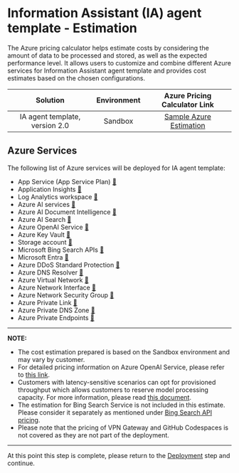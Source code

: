 # Information Assistant (IA) agent template - Estimation

The Azure pricing calculator helps estimate costs by considering the amount of data to be processed and stored, as well as the expected performance level. It allows users to customize and combine different Azure services for Information Assistant agent template and provides cost estimates based on the chosen configurations.

| Solution            | Environment  |    Azure Pricing Calculator Link                                          |
| :------------------:|:-----------------------------:|:------------------------------------------------:|
| IA agent template, version 2.0 | Sandbox  |  [Sample Azure Estimation](https://azure.com/e/9172d010c7d244cabf6fcb6d1b586121) |

## Azure Services

The following list of Azure services will be deployed for IA agent template:

- App Service (App Service Plan) [:link:](https://azure.microsoft.com/pricing/details/app-service/linux/)
- Application Insights [:link:](https://azure.microsoft.com/pricing/details/monitor/)
- Log Analytics workspace [:link:](https://azure.microsoft.com/pricing/details/monitor/)
- Azure AI services [:link:](https://azure.microsoft.com/pricing/details/cognitive-services/)
- Azure AI Document Intelligence [:link:](https://azure.microsoft.com/pricing/details/form-recognizer/#pricing)
- Azure AI Search [:link:](https://azure.microsoft.com/pricing/details/search/#pricing)
- Azure OpenAI Service [:link:](https://azure.microsoft.com/pricing/details/cognitive-services/openai-service/)
- Azure Key Vault [:link:](https://azure.microsoft.com/pricing/details/key-vault/)
- Storage account [:link:](https://learn.microsoft.com/azure/storage/common/storage-account-overview)
- Microsoft Bing Search APIs [:link:](https://www.microsoft.com/en-us/bing/apis/llm-pricing)
- Microsoft Entra [:link:](https://www.microsoft.com/security/business/microsoft-entra-pricing?rtc=1)
- Azure DDoS Standard Protection [:link:](https://azure.microsoft.com/pricing/details/ddos-protection/)
- Azure DNS Resolver [:link:](https://azure.microsoft.com/pricing/details/dns/)
- Azure Virtual Network [:link:](https://azure.microsoft.com/pricing/details/virtual-network/)
- Azure Network Interface [:link:](https://azure.microsoft.com/pricing/details/virtual-network/)
- Azure Network Security Group [:link:](https://azure.microsoft.com/pricing/details/virtual-network/)
- Azure Private Link [:link:](https://azure.microsoft.com/pricing/details/private-link/)
- Azure Private DNS Zone [:link:](https://azure.microsoft.com/pricing/details/private-link/)
- Azure Private Endpoints [:link:](https://azure.microsoft.com/pricing/details/private-link/)


---
**NOTE:**

- The cost estimation prepared is based on the Sandbox environment and may vary by customer.
- For detailed pricing information on Azure OpenAI Service, please refer to [this link](https://azure.microsoft.com/pricing/details/cognitive-services/openai-service/#pricing).
- Customers with latency-sensitive scenarios can opt for provisioned throughput which allows customers to reserve model processing capacity. For more information, please read [this document](/docs/deployment/considerations_production.md#gpt-model---throttling).
- The estimation for Bing Search Service is not included in this estimate. Please consider it separately as mentioned under [Bing Search API pricing](https://www.microsoft.com/bing/apis/pricing).
- Please note that the pricing of VPN Gateway and GitHub Codespaces is not covered as they are not part of the deployment.

---

At this point this step is complete, please return to the [Deployment](/docs/deployment/deployment.md) step and continue.
